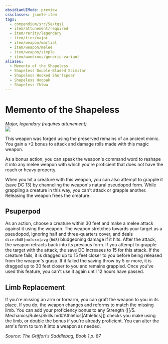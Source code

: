 ```yaml
---
obsidianUIMode: preview
cssclasses: json5e-item
tags:
  - compendium/src/5e/tgs1
  - item/attunement/required
  - item/rarity/legendary
  - item/tier/major
  - item/weapon/martial
  - item/weapon/melee
  - item/weapon/simple
  - item/wondrous/generic-variant
aliases:
  - Memento of the Shapeless
  - Shapeless Double-Bladed Scimitar
  - Shapeless Hooked Shortspear
  - Shapeless Hoopak
  - Shapeless Yklwa
---
```

# Memento of the Shapeless
*Major, legendary (requires attunement)*  
![](https://raw.githubusercontent.com/TheGiddyLimit/homebrew/master/_img/TGS1/Memento-of-the-Shapeless.webp#right)  


This weapon was forged using the preserved remains of an ancient mimic. You gain a +2 bonus to attack and damage rolls made with this magic weapon.

As a bonus action, you can speak the weapon's command word to reshape it into any melee weapon with which you're proficient that does not have the reach or heavy property.

When you hit a creature with this weapon, you can also attempt to grapple it (save DC 13) by channeling the weapon's natural pseudopod form. While grappling a creature in this way, you can't attack or grapple another. Releasing the weapon frees the creature.

## Psuperpod

As an action, choose a creature within 30 feet and make a melee attack against it using the weapon. The weapon stretches towards your target as a pseudopod, ignoring half and three-quarters cover, and deals `dice:6d8|noform|avg` (`6d8`) bludgeoning damage if it hits. After the attack, the weapon retracts back into its previous form. If you attempt to grapple the target with the attack, the save DC increases to 15 for this attack. If the creature fails, it is dragged up to 15 feet closer to you before being released from the weapon's grasp. If it failed the saving throw by 5 or more, it is dragged up to 30 feet closer to you and remains grappled. Once you've used this feature, you can't use it again until 12 hours have passed.

## Limb Replacement

If you're missing an arm or forearm, you can graft the weapon to you in its place. If you do, the weapon changes and reforms to match the missing limb. You can add your proficiency bonus to any Strength ([[/5. Mechanics/Rules/Skills.md#Athletics\|Athletics]]) checks you make using the limb, or double the bonus if you're already proficient. You can alter the arm's form to turn it into a weapon as needed.

*Source: The Griffon's Saddlebag, Book 1 p. 87*
